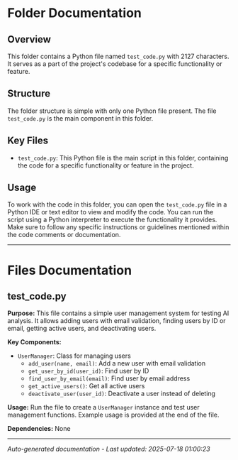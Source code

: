 # Folder Documentation

## Overview
This folder contains a Python file named `test_code.py` with 2127 characters. It serves as a part of the project's codebase for a specific functionality or feature.

## Structure
The folder structure is simple with only one Python file present. The file `test_code.py` is the main component in this folder.

## Key Files
- `test_code.py`: This Python file is the main script in this folder, containing the code for a specific functionality or feature in the project.

## Usage
To work with the code in this folder, you can open the `test_code.py` file in a Python IDE or text editor to view and modify the code. You can run the script using a Python interpreter to execute the functionality it provides. Make sure to follow any specific instructions or guidelines mentioned within the code comments or documentation.

---

# Files Documentation

## test_code.py

**Purpose:** This file contains a simple user management system for testing AI analysis. It allows adding users with email validation, finding users by ID or email, getting active users, and deactivating users.

**Key Components:**
- `UserManager`: Class for managing users
  - `add_user(name, email)`: Add a new user with email validation
  - `get_user_by_id(user_id)`: Find user by ID
  - `find_user_by_email(email)`: Find user by email address
  - `get_active_users()`: Get all active users
  - `deactivate_user(user_id)`: Deactivate a user instead of deleting

**Usage:** Run the file to create a `UserManager` instance and test user management functions. Example usage is provided at the end of the file.

**Dependencies:** None

---
*Auto-generated documentation - Last updated: 2025-07-18 01:00:23*
